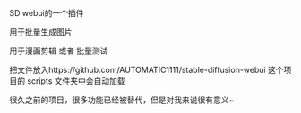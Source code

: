 SD webui的一个插件

用于批量生成图片

用于漫画剪辑 或者 批量测试


把文件放入https://github.com/AUTOMATIC1111/stable-diffusion-webui
这个项目的 scripts 文件夹中会自动加载

很久之前的项目，很多功能已经被替代，但是对我来说很有意义~
